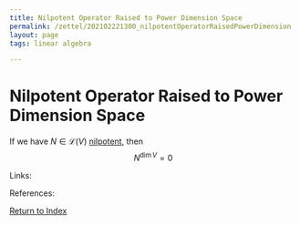 ```yaml
---
title: Nilpotent Operator Raised to Power Dimension Space
permalink: /zettel/202102221300_nilpotentOperatorRaisedPowerDimension
layout: page
tags: linear algebra

---
```

# Nilpotent Operator Raised to Power Dimension Space

If we have $N \in \mathcal{L}(V)$ [nilpotent](202102221258_nilpotentOperatorDefinition), then 
$$
N^{\mathrm{dim} \, V} = 0
$$

Links: 

References: 

[Return to Index](index)